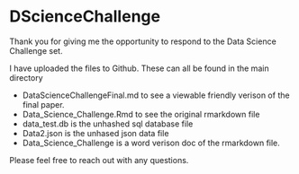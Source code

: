 # DScienceChallenge

Thank you for giving me the opportunity to respond to the Data Science Challenge set.

I have uploaded the files to Github. These can all be found in the main directory

+ DataScienceChallengeFinal.md to see a viewable friendly verison of the final paper.
+ Data_Science_Challenge.Rmd to see the original rmarkdown file
+ data_test.db is the unhashed sql database file
+ Data2.json is the unhased json data file
+ Data_Science_Challenge is a word verison doc of the rmarkdown file.

Please feel free to reach out with any questions. 




